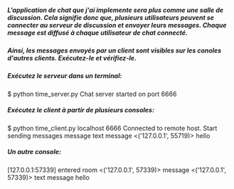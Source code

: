 #####  L'application de chat que j'ai implemente sera plus comme une salle de discussion. Cela signifie donc que, plusieurs utilisateurs peuvent se connecter au serveur de discussion et envoyer leurs messages. Chaque message est diffusé à chaque utilisateur de chat connecté.

##### Ainsi, les messages envoyés par un client sont visibles sur les conoles d'autres clients. Exécutez-le et vérifiez-le. 
 
##### Exécutez le serveur dans un terminal:
   $ python time_server.py 
   Chat server started on port 6666


##### Exécutez le client à partir de plusieurs consoles:
   $ python time_client.py localhost 6666
   Connected to remote host. Start sending messages
   <You> message
   <You> text message
   <('127.0.0.1', 55719)> hello
   <You>

##### Un autre console:
   <You> [127.0.0.1:57339] entered room
   <('127.0.0.1', 57339)> message
   <('127.0.0.1', 57339)> text message
   <You> hello

   
